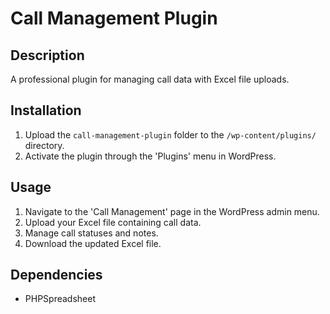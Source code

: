# Call Management Plugin

## Description

A professional plugin for managing call data with Excel file uploads.

## Installation

1. Upload the `call-management-plugin` folder to the `/wp-content/plugins/` directory.
2. Activate the plugin through the 'Plugins' menu in WordPress.

## Usage

1. Navigate to the 'Call Management' page in the WordPress admin menu.
2. Upload your Excel file containing call data.
3. Manage call statuses and notes.
4. Download the updated Excel file.

## Dependencies

- PHPSpreadsheet
